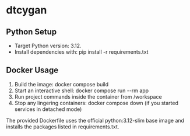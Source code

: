 # dtcygan

## Python Setup
- Target Python version: 3.12.
- Install dependencies with: pip install -r requirements.txt

## Docker Usage
1. Build the image: docker compose build
2. Start an interactive shell: docker compose run --rm app
3. Run project commands inside the container from /workspace
4. Stop any lingering containers: docker compose down (if you started services in detached mode)

The provided Dockerfile uses the official python:3.12-slim base image and installs the packages listed in requirements.txt.
